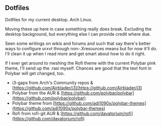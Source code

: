 ## Dotfiles

Dotfiles for my current desktop. Arch Linux. 

Moving these up here in case something really does break. Excluding the 
desktop background, but everything else I can provide credit where due.

Seen some writings on wikis and forums and such that say there's better
ways to configure urxvt through non-.Xresources means but for now it'll
do. I'll clean it up when I read more and get smart about how to do it
right.

If I ever get around to meshing the Rofi theme with the current Polybar
pink theme, I'll send up the .rasi myself. Chances are good that the
text font in Polybar will get changed, too.

* i3-gaps from Arch's Community repos & [https://github.com/Airblader/i3](https://github.com/Airblader/i3)
* Polybar from the AUR & [https://github.com/polybar/polybar](https://github.com/polybar/polybar)
* Polybar theme from [https://github.com/adi1090x/polybar-themes](https://github.com/adi1090x/polybar-themes)
* Rofi from rofi-git AUR & [https://github.com/davatorium/rofi](https://github.com/davatorium/rofi)


